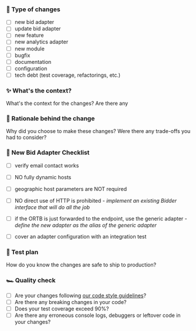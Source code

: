 ### 🔧 Type of changes
- [ ] new bid adapter
- [ ] update bid adapter
- [ ] new feature
- [ ] new analytics adapter
- [ ] new module
- [ ] bugfix
- [ ] documentation
- [ ] configuration
- [ ] tech debt (test coverage, refactorings, etc.)

### ✨ What's the context?

What's the context for the changes? Are there any


### 🧠 Rationale behind the change

Why did you choose to make these changes? Were there any trade-offs you had to consider?


### 🔎 New Bid Adapter Checklist
- [ ] verify email contact works
- [ ] NO fully dynamic hosts
- [ ] geographic host parameters are NOT required
- [ ] NO direct use of HTTP is prohibited - *implement an existing Bidder interface that will do all the job*
- [ ] if the ORTB is just forwarded to the endpoint, use the generic adapter - *define the new adapter as the alias of the generic adapter*
- [ ] cover an adapter configuration with an integration test



### 🧪 Test plan

How do you know the changes are safe to ship to production?


### 🏎 Quality check

- [ ] Are your changes following [our code style guidelines](https://github.com/prebid/prebid-server-java/blob/master/docs/developers/code-style.md)?
- [ ] Are there any breaking changes in your code?
- [ ] Does your test coverage exceed 90%?
- [ ] Are there any erroneous console logs, debuggers or leftover code in your changes?
